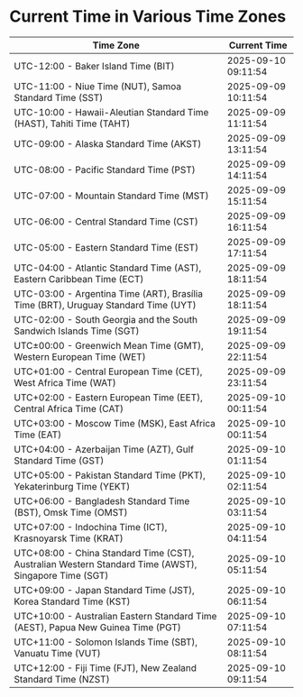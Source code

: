 # Current Time in Various Time Zones

| Time Zone | Current Time |
|-----------|--------------|
| UTC-12:00 - Baker Island Time (BIT) | 2025-09-10 09:11:54 |
| UTC-11:00 - Niue Time (NUT), Samoa Standard Time (SST) | 2025-09-09 10:11:54 |
| UTC-10:00 - Hawaii-Aleutian Standard Time (HAST), Tahiti Time (TAHT) | 2025-09-09 11:11:54 |
| UTC-09:00 - Alaska Standard Time (AKST) | 2025-09-09 13:11:54 |
| UTC-08:00 - Pacific Standard Time (PST) | 2025-09-09 14:11:54 |
| UTC-07:00 - Mountain Standard Time (MST) | 2025-09-09 15:11:54 |
| UTC-06:00 - Central Standard Time (CST) | 2025-09-09 16:11:54 |
| UTC-05:00 - Eastern Standard Time (EST) | 2025-09-09 17:11:54 |
| UTC-04:00 - Atlantic Standard Time (AST), Eastern Caribbean Time (ECT) | 2025-09-09 18:11:54 |
| UTC-03:00 - Argentina Time (ART), Brasília Time (BRT), Uruguay Standard Time (UYT) | 2025-09-09 18:11:54 |
| UTC-02:00 - South Georgia and the South Sandwich Islands Time (SGT) | 2025-09-09 19:11:54 |
| UTC±00:00 - Greenwich Mean Time (GMT), Western European Time (WET) | 2025-09-09 22:11:54 |
| UTC+01:00 - Central European Time (CET), West Africa Time (WAT) | 2025-09-09 23:11:54 |
| UTC+02:00 - Eastern European Time (EET), Central Africa Time (CAT) | 2025-09-10 00:11:54 |
| UTC+03:00 - Moscow Time (MSK), East Africa Time (EAT) | 2025-09-10 00:11:54 |
| UTC+04:00 - Azerbaijan Time (AZT), Gulf Standard Time (GST) | 2025-09-10 01:11:54 |
| UTC+05:00 - Pakistan Standard Time (PKT), Yekaterinburg Time (YEKT) | 2025-09-10 02:11:54 |
| UTC+06:00 - Bangladesh Standard Time (BST), Omsk Time (OMST) | 2025-09-10 03:11:54 |
| UTC+07:00 - Indochina Time (ICT), Krasnoyarsk Time (KRAT) | 2025-09-10 04:11:54 |
| UTC+08:00 - China Standard Time (CST), Australian Western Standard Time (AWST), Singapore Time (SGT) | 2025-09-10 05:11:54 |
| UTC+09:00 - Japan Standard Time (JST), Korea Standard Time (KST) | 2025-09-10 06:11:54 |
| UTC+10:00 - Australian Eastern Standard Time (AEST), Papua New Guinea Time (PGT) | 2025-09-10 07:11:54 |
| UTC+11:00 - Solomon Islands Time (SBT), Vanuatu Time (VUT) | 2025-09-10 08:11:54 |
| UTC+12:00 - Fiji Time (FJT), New Zealand Standard Time (NZST) | 2025-09-10 09:11:54 |
